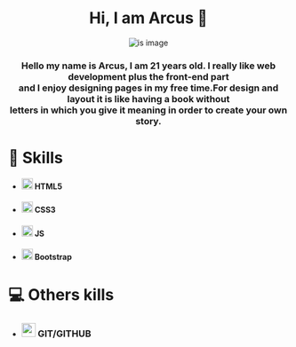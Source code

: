 <div align="center">
  
# Hi, I am Arcus 👋
  
![is image](https://firebasestorage.googleapis.com/v0/b/my-imges-2dd0f.appspot.com/o/fotos%2Farcus-removebg-preview.png?alt=media&token=fae0486b-5d20-48cd-9f43-02b9ca41d7dd)
  
### Hello my name is Arcus, I am 21 years old. I really like web development plus the front-end part<br> and I enjoy designing pages in my free time.For design and layout it is like having a book without <br> letters in which you give it meaning in order to create your own story.
  
</div>
 
# :brain: Skills
  * ####   <img src="https://firebasestorage.googleapis.com/v0/b/my-imges-2dd0f.appspot.com/o/fotos%2Fhtml5.png?alt=media&token=b0be0488-149c-4b7d-a94b-f0b74a2d0cbe" width="20"> **HTML5**
  * ####  <img src="https://firebasestorage.googleapis.com/v0/b/my-imges-2dd0f.appspot.com/o/fotos%2Fcss-3.png?alt=media&token=34fd05e9-5f33-497a-aa1b-326792cbb3c1" width="20"> **CSS3**
  * #### <img src="https://firebasestorage.googleapis.com/v0/b/my-imges-2dd0f.appspot.com/o/fotos%2Fjs.png?alt=media&token=c884da19-8054-43cb-b0fe-ea7d1aced357" width="20"> **JS**
  * #### <img src="https://firebasestorage.googleapis.com/v0/b/my-imges-2dd0f.appspot.com/o/fotos%2Fbootstrap.png?alt=media&token=07413f54-273a-4e1b-9d22-ec0276be4b28" width="20"> **Bootstrap**

# :computer: Others kills
* ### <img src="https://firebasestorage.googleapis.com/v0/b/my-imges-2dd0f.appspot.com/o/fotos%2Fimages-removebg-preview.png?alt=media&token=cd159c66-3ad6-49b0-a50d-f4cd947f4389" width="25"> **GIT/GITHUB**


